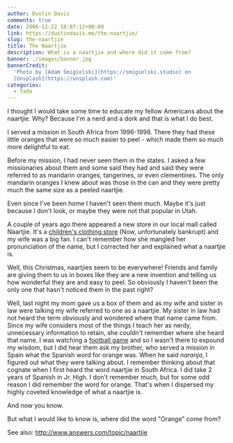 ```yaml
---
author: Dustin Davis
comments: true
date: 2006-12-22 18:07:12+00:00
link: https://dustindavis.me/the-naartjie/
slug: the-naartjie
title: The Naartjie
description: What is a naartjie and where did it come from?
banner: ./images/banner.jpg
bannerCredit:
  'Photo by [Adam Śmigielski](https://smigielski.studio) on
  [Unsplash](https://unsplash.com)'
categories:
  - Yada
---
```


I thought I would take some time to educate my fellow Americans about the
naartjie. Why? Because I'm a nerd and a dork and that is what I do best.

I served a mission in South Africa from 1996-1998. There they had these little
oranges that were so much easier to peel - which made them so much more
delightful to eat.

Before my mission, I had never seen them in the states. I asked a few
missionaries about them and some said they had and said they were referred to as
mandarin oranges, tangerines, or even clementines. The only mandarin oranges I
knew about was those in the can and they were pretty much the same size as a
peeled naartjie.

Even since I've been home I haven't seen them much. Maybe it's just because I
don't look, or maybe they were not that popular in Utah.

A couple of years ago there appeared a new store in our local mall called
Naartjie. It's a
[children's clothing store](<https://en.wikipedia.org/wiki/Naartjie_(clothing_retailer)>)
(Now, unfortunately bankrupt) and my wife was a big fan. I can't remember how
she mangled her pronunciation of the name, but I corrected her and explained
what a naartjie is.

Well, this Christmas, naartjies seem to be everywhere! Friends and family are
giving them to us in boxes like they are a new invention and telling us how
wonderful they are and easy to peel. So obviously I haven't been the only one
that hasn't noticed them in the past right?

Well, last night my mom gave us a box of them and as my wife and sister in law
were talking my wife referred to one as a naartjie. My sister in law had not
heard the term obviously and wondered where that name came from. Since my wife
considers most of the things I teach her as nerdy, unnecessary information to
retain, she couldn't remember where she heard that name. I was watching a
[football game](http://sports.espn.go.com/ncf/recap?gameId=263552483) and so I
wasn't there to expound my wisdom, but I did hear them ask my brother, who
served a mission in Spain what the Spanish word for orange was. When he said
_naranja_, I figured out what they were talking about. I remember thinking about
that cognate when I first heard the word naartjie in South Africa. I did take 2
years of Spanish in Jr. High. I don't remember much, but for some odd reason I
did remember the word for orange. That's when I dispersed my highly coveted
knowledge of what a naartjie is.

And now you know.

But what I would like to know is, where did the word "Orange" come from?

See also: http://www.answers.com/topic/naartjie
